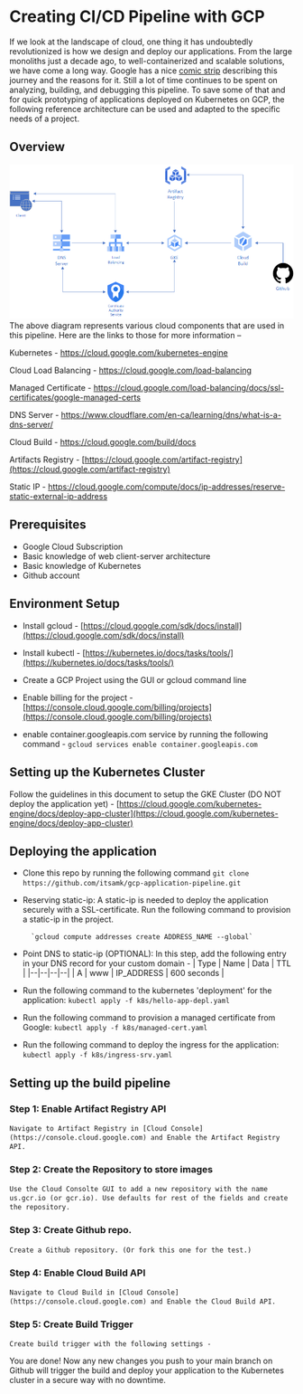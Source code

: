 # Creating CI/CD Pipeline with GCP

If we look at the landscape of cloud, one thing it has undoubtedly revolutionized is how we design and deploy our applications. From the large monoliths just a decade ago, to well-containerized and scalable solutions, we have come a long way. Google has a nice [comic strip](https://cloud.google.com/kubernetes-engine/kubernetes-comic) describing this journey and the reasons for it. Still a lot of time continues to be spent on analyzing, building, and debugging this pipeline. To save some of that and for quick prototyping of applications deployed on Kubernetes on GCP, the following reference architecture can be used and adapted to the specific needs of a project.


## Overview

![Deployment Diagram](https://github.com/itsamk/gcp-application-pipeline/blob/main/assets/gcp-cd.png)
The above diagram represents various cloud components that are used in this pipeline. Here are the links to those for more information –

Kubernetes - https://cloud.google.com/kubernetes-engine

Cloud Load Balancing - https://cloud.google.com/load-balancing

Managed Certificate - https://cloud.google.com/load-balancing/docs/ssl-certificates/google-managed-certs

DNS Server - https://www.cloudflare.com/en-ca/learning/dns/what-is-a-dns-server/

Cloud Build - https://cloud.google.com/build/docs

Artifacts Registry - [https://cloud.google.com/artifact-registry](https://cloud.google.com/artifact-registry)

Static IP - https://cloud.google.com/compute/docs/ip-addresses/reserve-static-external-ip-address

## Prerequisites

- Google Cloud Subscription
- Basic knowledge of web client-server architecture
- Basic knowledge of Kubernetes
- Github account

## Environment Setup
 - Install gcloud - [https://cloud.google.com/sdk/docs/install](https://cloud.google.com/sdk/docs/install)

- Install kubectl - [https://kubernetes.io/docs/tasks/tools/](https://kubernetes.io/docs/tasks/tools/)

- Create a GCP Project using the GUI or gcloud command line

- Enable billing for the project -[https://console.cloud.google.com/billing/projects](https://console.cloud.google.com/billing/projects)

- enable container.googleapis.com service by running the following command -     `gcloud services enable container.googleapis.com`

## Setting up the Kubernetes Cluster

Follow the guidelines in this document to setup the GKE Cluster (DO NOT deploy the application yet) - [https://cloud.google.com/kubernetes-engine/docs/deploy-app-cluster](https://cloud.google.com/kubernetes-engine/docs/deploy-app-cluster)

## Deploying the application

- Clone this repo by running the following command
`git clone https://github.com/itsamk/gcp-application-pipeline.git`

- Reserving static-ip: A static-ip is needed to deploy the application securely with a SSL-certificate. Run the following command to provision a static-ip in the project.

        `gcloud compute addresses create ADDRESS_NAME --global`

- Point DNS to static-ip (OPTIONAL): In this step, add the following entry in your DNS record for your custom domain -
        | Type | Name | Data | TTL |
|--|--|--|--|
| A | www | IP_ADDRESS | 600 seconds |

- Run the following command to the kubernetes 'deployment' for the application:
        `kubectl apply -f k8s/hello-app-depl.yaml`
- Run the following command to provision a managed certificate from Google:
        `kubectl apply -f k8s/managed-cert.yaml`
- Run the following command to deploy the ingress for the application:
        `kubectl apply -f k8s/ingress-srv.yaml`

## Setting up the build pipeline

### Step 1: Enable Artifact Registry API 
    Navigate to Artifact Registry in [Cloud Console](https://console.cloud.google.com) and Enable the Artifact Registry API. 
### Step 2: Create the Repository to store images
    Use the Cloud Consolte GUI to add a new repository with the name us.gcr.io (or gcr.io). Use defaults for rest of the fields and create the repository.
### Step 3: Create Github repo.
    Create a Github repository. (Or fork this one for the test.)
### Step 4: Enable Cloud Build API
    Navigate to Cloud Build in [Cloud Console](https://console.cloud.google.com) and Enable the Cloud Build API. 
### Step 5: Create Build Trigger
    Create build trigger with the following settings -


You are done! Now any new changes you push to your main branch on Github will trigger the build and deploy your application to the Kubernetes cluster in a secure way with no downtime.